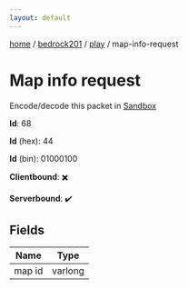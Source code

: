 ```yaml
---
layout: default
---
```


[home](/)  /  [bedrock201](/protocol/bedrock201)  /  [play](/protocol/bedrock201/play)  /  map-info-request

# Map info request

Encode/decode this packet in [Sandbox](../../../sandbox/bedrock201#play.map_info_request)

**Id**: 68

**Id** (hex): 44

**Id** (bin): 01000100

**Clientbound**: ✖️

**Serverbound**: ✔️

## Fields

Name | Type
---|---
map id | varlong
